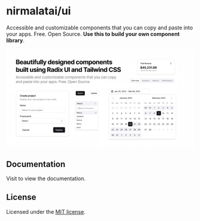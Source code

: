 # nirmalatai/ui

Accessible and customizable components that you can copy and paste into your apps. Free. Open Source. **Use this to build your own component library**.

![hero](apps/www/public/og.jpg)

## Documentation

Visit <url>  to view the documentation.

## License

Licensed under the [MIT license](https://github.com/).
